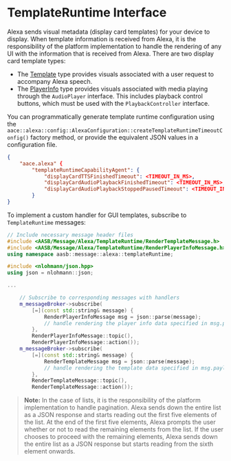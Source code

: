 # TemplateRuntime Interface

Alexa sends visual metadata (display card templates) for your device to display. When template information is received from Alexa, it is the responsibility of the platform implementation to handle the rendering of any UI with the information that is received from Alexa. There are two display card template types:

* The [Template](https://alexa.design/DevDocRenderTemplate) type provides visuals associated with a user request to accompany Alexa speech.
* The [PlayerInfo](https://amzn.to/DevDocTemplatePlayerInfo) type provides visuals associated with media playing through the `AudioPlayer` interface. This includes playback control buttons, which must be used with the `PlaybackController` interface.

You can programmatically generate template runtime configuration using the `aace::alexa::config::AlexaConfiguration::createTemplateRuntimeTimeoutConfig()` factory method, or provide the equivalent JSON values in a configuration file.

```json
{
    "aace.alexa" {
        "templateRuntimeCapabilityAgent": {
            "displayCardTTSFinishedTimeout": <TIMEOUT_IN_MS>,
            "displayCardAudioPlaybackFinishedTimeout": <TIMEOUT_IN_MS>,
            "displayCardAudioPlaybackStoppedPausedTimeout": <TIMEOUT_IN_MS>
        }
}
```

To implement a custom handler for GUI templates, subscribe to `TemplateRuntime` messages:

```cpp
// Include necessary message header files
#include <AASB/Message/Alexa/TemplateRuntime/RenderTemplateMessage.h>
#include <AASB/Message/Alexa/TemplateRuntime/RenderPlayerInfoMessage.h>
using namespace aasb::message::alexa::templateRuntime;

#include <nlohmann/json.hpp>
using json = nlohmann::json;

...

    // Subscribe to corresponding messages with handlers
    m_messageBroker->subscribe(
        [=](const std::string& message) {
            RenderPlayerInfoMessage msg = json::parse(message);
            // handle rendering the player info data specified in msg.payload
        },
        RenderPlayerInfoMessage::topic(),
        RenderPlayerInfoMessage::action());
    m_messageBroker->subscribe(
        [=](const std::string& message) {
            RenderTemplateMessage msg = json::parse(message);
            // handle rendering the template data specified in msg.payload
        },
        RenderTemplateMessage::topic(),
        RenderTemplateMessage::action());
```

>**Note:** In the case of lists, it is the responsibility of the platform implementation to handle pagination. Alexa sends down the entire list as a JSON response and starts reading out the first five elements of the list. At the end of the first five elements, Alexa prompts the user whether or not to read the remaining elements from the list. If the user chooses to proceed with the remaining elements, Alexa sends down the entire list as a JSON response but starts reading from the sixth element onwards.
